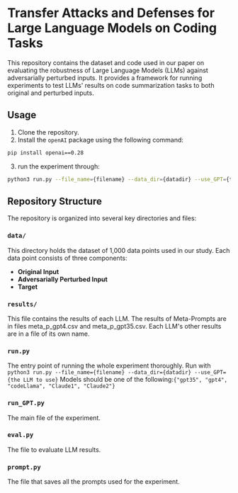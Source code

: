 # Transfer Attacks and Defenses for Large Language Models on Coding Tasks

This repository contains the dataset and code used in our paper on evaluating the robustness of Large Language Models (LLMs) against adversarially perturbed inputs. It provides a framework for running experiments to test LLMs' results on code summarization tasks to both original and perturbed inputs. 

## Usage

1. Clone the repository.
2. Install the `openAI` package using the following command:
```bash
pip install openai==0.28
```
3. run the experiment through: 
```bash
python3 run.py --file_name={filename} --data_dir={datadir} --use_GPT={the_LLM_to_use}
```

## Repository Structure

The repository is organized into several key directories and files:

### `data/`

This directory holds the dataset of 1,000 data points used in our study. Each data point consists of three components:

- **Original Input** 
- **Adversarially Perturbed Input** 
- **Target** 

### `results/`

This file contains the results of each LLM. The results of Meta-Prompts are in files meta_p_gpt4.csv and meta_p_gpt35.csv. Each LLM's other results are in a file of its own name. 

### `run.py`

The entry point of running the whole experiment thoroughly. Run with `python3 run.py --file_name={filename} --data_dir={datadir} --use_GPT={the LLM to use}`
Models should be one of the following:`{"gpt35", "gpt4", "codeLlama", "Claude1", "Claude2"}`

### `run_GPT.py`
The main file of the experiment. 

### `eval.py`
The file to evaluate LLM results. 

### `prompt.py`
The file that saves all the prompts used for the experiment. 

